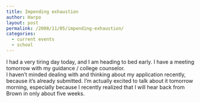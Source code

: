 ```yaml
---
title: Impending exhaustion
author: Harpo
layout: post
permalink: /2008/11/05/impending-exhaustion/
categories:
  - current events
  - school
---
```

I had a very tiring day today, and I am heading to bed early. I have a meeting tomorrow with my guidance / college counselor.  
I haven&#8217;t minded dealing with and thinking about my application recently, because it&#8217;s already submitted. I&#8217;m actually excited to talk about it tomorrow morning, especially because I recently realized that I will hear back from Brown in only about five weeks.
